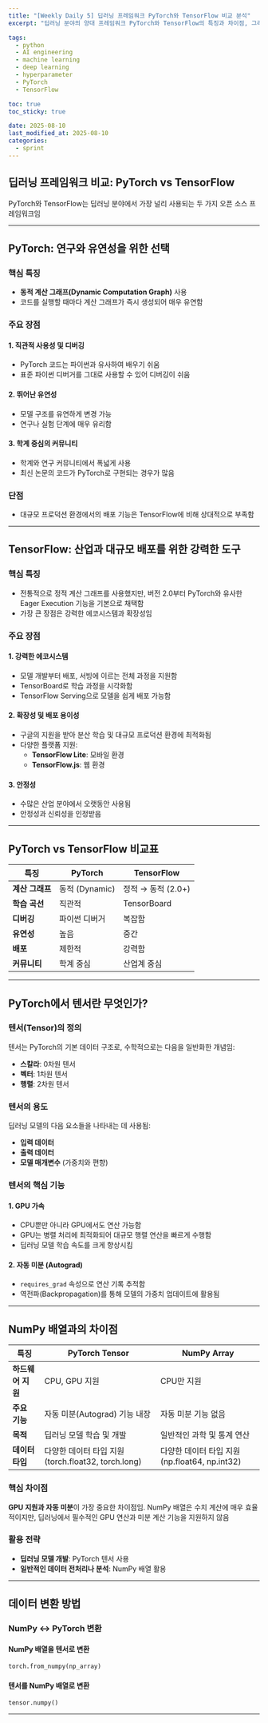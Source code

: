 ```yaml
---
title: "[Weekly Daily 5] 딥러닝 프레임워크 PyTorch와 TensorFlow 비교 분석"
excerpt: "딥러닝 분야의 양대 프레임워크 PyTorch와 TensorFlow의 특징과 차이점, 그리고 PyTorch 텐서의 개념을 알아보자"

tags:
  - python
  - AI engineering
  - machine learning
  - deep learning
  - hyperparameter
  - PyTorch
  - TensorFlow

toc: true
toc_sticky: true

date: 2025-08-10
last_modified_at: 2025-08-10
categories: 
  - sprint
---
```


## 딥러닝 프레임워크 비교: PyTorch vs TensorFlow

PyTorch와 TensorFlow는 딥러닝 분야에서 가장 널리 사용되는 두 가지 오픈 소스 프레임워크임

---

##  PyTorch: 연구와 유연성을 위한 선택

### 핵심 특징
- **동적 계산 그래프(Dynamic Computation Graph)** 사용
- 코드를 실행할 때마다 계산 그래프가 즉시 생성되어 매우 유연함

### 주요 장점

#### 1. 직관적 사용성 및 디버깅
- PyTorch 코드는 파이썬과 유사하여 배우기 쉬움
- 표준 파이썬 디버거를 그대로 사용할 수 있어 디버깅이 쉬움

#### 2. 뛰어난 유연성
- 모델 구조를 유연하게 변경 가능
- 연구나 실험 단계에 매우 유리함

#### 3. 학계 중심의 커뮤니티
- 학계와 연구 커뮤니티에서 폭넓게 사용
- 최신 논문의 코드가 PyTorch로 구현되는 경우가 많음

### 단점
- 대규모 프로덕션 환경에서의 배포 기능은 TensorFlow에 비해 상대적으로 부족함

---

##  TensorFlow: 산업과 대규모 배포를 위한 강력한 도구

### 핵심 특징
- 전통적으로 정적 계산 그래프를 사용했지만, 버전 2.0부터 PyTorch와 유사한 Eager Execution 기능을 기본으로 채택함
- 가장 큰 장점은 강력한 에코시스템과 확장성임

### 주요 장점

#### 1. 강력한 에코시스템
- 모델 개발부터 배포, 서빙에 이르는 전체 과정을 지원함
- TensorBoard로 학습 과정을 시각화함
- TensorFlow Serving으로 모델을 쉽게 배포 가능함

#### 2. 확장성 및 배포 용이성
- 구글의 지원을 받아 분산 학습 및 대규모 프로덕션 환경에 최적화됨
- 다양한 플랫폼 지원:
  - **TensorFlow Lite**: 모바일 환경
  - **TensorFlow.js**: 웹 환경

#### 3. 안정성
- 수많은 산업 분야에서 오랫동안 사용됨
- 안정성과 신뢰성을 인정받음

---

## PyTorch vs TensorFlow 비교표

| 특징 | PyTorch | TensorFlow |
|------|---------|------------|
| **계산 그래프** | 동적 (Dynamic) | 정적 → 동적 (2.0+) |
| **학습 곡선** | 직관적 | TensorBoard |
| **디버깅** | 파이썬 디버거 | 복잡함 |
| **유연성** | 높음 | 중간 |
| **배포** | 제한적 | 강력함 |
| **커뮤니티** | 학계 중심 | 산업계 중심 |

---

##  PyTorch에서 텐서란 무엇인가?

### 텐서(Tensor)의 정의
텐서는 PyTorch의 기본 데이터 구조로, 수학적으로는 다음을 일반화한 개념임:
- **스칼라**: 0차원 텐서
- **벡터**: 1차원 텐서  
- **행렬**: 2차원 텐서

### 텐서의 용도
딥러닝 모델의 다음 요소들을 나타내는 데 사용됨:
- **입력 데이터**
- **출력 데이터**
- **모델 매개변수** (가중치와 편향)

### 텐서의 핵심 기능

#### 1. GPU 가속
- CPU뿐만 아니라 GPU에서도 연산 가능함
- GPU는 병렬 처리에 최적화되어 대규모 행렬 연산을 빠르게 수행함
- 딥러닝 모델 학습 속도를 크게 향상시킴

#### 2. 자동 미분 (Autograd)
- `requires_grad` 속성으로 연산 기록 추적함
- 역전파(Backpropagation)를 통해 모델의 가중치 업데이트에 활용됨

---

##  NumPy 배열과의 차이점



| 특징 | PyTorch Tensor | NumPy Array |
|------|----------------|-------------|
| **하드웨어 지원** | CPU, GPU 지원 | CPU만 지원 |
| **주요 기능** | 자동 미분(Autograd) 기능 내장 | 자동 미분 기능 없음 |
| **목적** | 딥러닝 모델 학습 및 개발 | 일반적인 과학 및 통계 연산 |
| **데이터 타입** | 다양한 데이터 타입 지원 (torch.float32, torch.long) | 다양한 데이터 타입 지원 (np.float64, np.int32) |

### 핵심 차이점
**GPU 지원과 자동 미분**이 가장 중요한 차이점임. NumPy 배열은 수치 계산에 매우 효율적이지만, 딥러닝에서 필수적인 GPU 연산과 미분 계산 기능을 지원하지 않음

### 활용 전략
- **딥러닝 모델 개발**: PyTorch 텐서 사용
- **일반적인 데이터 전처리나 분석**: NumPy 배열 활용

---

## 데이터 변환 방법

### NumPy ↔ PyTorch 변환

#### NumPy 배열을 텐서로 변환
```python
torch.from_numpy(np_array)
```

#### 텐서를 NumPy 배열로 변환
```python
tensor.numpy()
```

---

